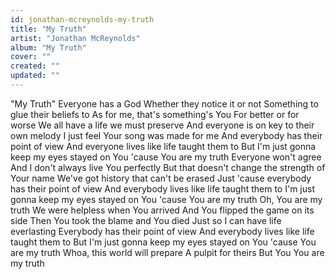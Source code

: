 ```yaml
---
id: jonathan-mcreynolds-my-truth
title: "My Truth"
artist: "Jonathan McReynolds"
album: "My Truth"
cover: ""
created: ""
updated: ""
---
```


"My Truth"
Everyone has a God
Whether they notice it or not
Something to glue their beliefs to
As for me, that's something's You
For better or for worse
We all have a life we must preserve
And everyone is on key to their own melody
I just feel Your song was made for me
And everybody has their point of view
And everyone lives like life taught them to
But I'm just gonna keep my eyes stayed on You 'cause
You are my truth
Everyone won't agree
And I don't always live You perfectly
But that doesn't change the strength of Your name
We've got history that can't be erased
Just 'cause everybody has their point of view
And everybody lives like life taught them to
I'm just gonna keep my eyes stayed on You 'cause
You are my truth
Oh, You are my truth
We were helpless when You arrived
And You flipped the game on its side
Then You took the blame and You died
Just so I can have life everlasting
Everybody has their point of view
And everybody lives like life taught them to
But I'm just gonna keep my eyes stayed on You 'cause
You are my truth
Whoa, this world will prepare
A pulpit for theirs
But You
You are my truth
